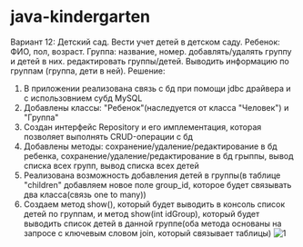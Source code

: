 # java-kindergarten
Вариант 12:
Детский сад. Вести учет детей в детском саду. Ребенок: ФИО, пол, возраст. Группа: название, номер.
добавлять/удалять группу и детей в них.
редактировать группы/детей. Выводить информацию по группам (группа, дети в ней).
Решение:
1. В приложении реализована связь с бд при помощи jdbc драйвера и с использовнием субд MySQL
2. Добавлены классы: "Ребенок"(наследуется от класса "Человек") и "Группа"
3. Создан интерфейс Repository и его имплементация, которая позволяет выполнять CRUD-операции с бд
4. Добавлены методы: сохранение/удаление/редактирование в бд ребенка, сохранение/удаление/редактирование в бд грыппы, вывод списка всех групп, вывод списка всех детей
5. Реализована возможность добавления детей в группы(в таблице "children" добавляем новое поле group_id, которое будет связывать два класса(связь one to many))
6. Создаем метод show(), который будет выводить в консоль список детей по группам, и метод show(int idGroup), который будет выводить список детей в данной группе(оба метода основаны на запросе с ключевым словом join, который связывает таблицы)
![1](https://github.com/SimvolokovP/java-kindergarten/assets/113377637/c37a247e-5c10-41a5-affc-a7cbf5c7e504)
